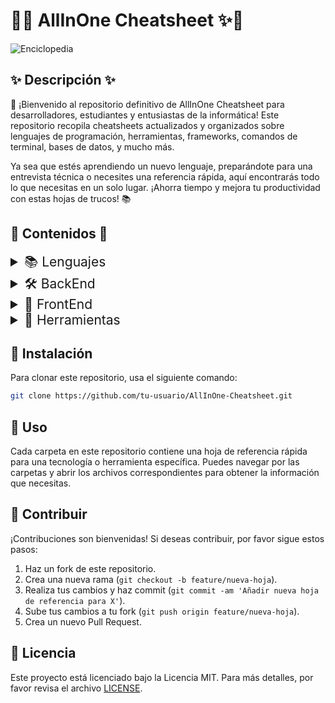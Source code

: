 # 🌟✨ AllInOne Cheatsheet ✨🌟

![Enciclopedia](https://i.pinimg.com/736x/8b/5b/06/8b5b067aebe21db7a7f1961ca426fd8a.jpg)

## ✨ Descripción ✨

🎉 ¡Bienvenido al repositorio definitivo de AllInOne Cheatsheet para desarrolladores, estudiantes y entusiastas de la informática! Este repositorio recopila cheatsheets actualizados y organizados sobre lenguajes de programación, herramientas, frameworks, comandos de terminal, bases de datos, y mucho más.

Ya sea que estés aprendiendo un nuevo lenguaje, preparándote para una entrevista técnica o necesites una referencia rápida, aquí encontrarás todo lo que necesitas en un solo lugar. ¡Ahorra tiempo y mejora tu productividad con estas hojas de trucos! 📚

## 📂 Contenidos 📂

<details>
  <summary style="font-size: 1.5em;">📚 Lenguajes</summary>
  <ul>
    <li><img src="https://upload.wikimedia.org/wikipedia/commons/thumb/c/c3/Python-logo-notext.svg/701px-Python-logo-notext.svg.png" width=25px><a href="https://github.com/d3lion/AllInOne-Cheatsheet/tree/main/Lenguajes/Python">Python</a></li>
    <li><img src="https://upload.wikimedia.org/wikipedia/commons/thumb/6/6a/JavaScript-logo.png/768px-JavaScript-logo.png" width=25px><a href="https://github.com/d3lion/AllInOne-Cheatsheet/tree/main/Lenguajes/JavaScript">JavaScript</a></li>
    <li><img src="https://upload.wikimedia.org/wikipedia/commons/thumb/4/4c/Typescript_logo_2020.svg/1200px-Typescript_logo_2020.svg.png" width=25px><a href="https://github.com/d3lion/AllInOne-Cheatsheet/tree/main/Lenguajes/TypeScript">TypeScript</a></li>
    <li>☕ Java</li>
    <li>🔧 C++</li>
  </ul>
</details>

<details>
  <summary style="font-size: 1.5em;">🛠️ BackEnd</summary>
  <ul>
    <li>🔷 Node.js</li>
    <li>🌐 Django</li>
    <li>💎 Ruby on Rails</li>
    <li>🌱 Spring Boot</li>
  </ul>
</details>

<details>
  <summary style="font-size: 1.5em;">🎨 FrontEnd</summary>
  <ul>
    <li>⚛️ React</li>
    <li>🖌️ Vue.js</li>
    <li>🅰️ Angular</li>
    <li>🔥 Svelte</li>
  </ul>
</details>

<details>
  <summary style="font-size: 1.5em;">🔧 Herramientas</summary>
  <ul>
    <li><img src="https://www.nosolohacking.info/wp-content/uploads/2020/09/nmap-logo-256x256-1.png" width=25px><a href ="https://github.com/d3lion/AllInOne-Cheatsheet/tree/main/Herramientas/Nmap">Nmap</a></li>
    <li><img src="https://upload.wikimedia.org/wikipedia/commons/thumb/3/3f/Git_icon.svg/2048px-Git_icon.svg.png" width=25px><a href="https://github.com/d3lion/AllInOne-Cheatsheet/tree/main/Herramientas/Git">Git</a></li>
    <li>🐳 Docker</li>
    <li>☸️ Kubernetes</li>
    <li>📦 Webpack</li>
  </ul>
</details>

## 🚀 Instalación

Para clonar este repositorio, usa el siguiente comando:

```bash
git clone https://github.com/tu-usuario/AllInOne-Cheatsheet.git
```

## 📘 Uso

Cada carpeta en este repositorio contiene una hoja de referencia rápida para una tecnología o herramienta específica. Puedes navegar por las carpetas y abrir los archivos correspondientes para obtener la información que necesitas.

## 🤝 Contribuir

¡Contribuciones son bienvenidas! Si deseas contribuir, por favor sigue estos pasos:

1. Haz un fork de este repositorio.
2. Crea una nueva rama (`git checkout -b feature/nueva-hoja`).
3. Realiza tus cambios y haz commit (`git commit -am 'Añadir nueva hoja de referencia para X'`).
4. Sube tus cambios a tu fork (`git push origin feature/nueva-hoja`).
5. Crea un nuevo Pull Request.

## 📄 Licencia

Este proyecto está licenciado bajo la Licencia MIT. Para más detalles, por favor revisa el archivo [LICENSE](LICENSE).
